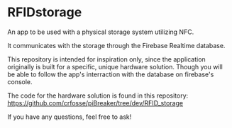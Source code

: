 # RFIDstorage
An app to be used with a physical storage system utilizing NFC.

It communicates with the storage through the Firebase Realtime database. 

This repository is intended for inspiration only, since the application originally is built for a specific, unique hardware solution. 
Though you will be able to follow the app's interraction with the database on firebase's console.

The code for the hardware solution is found in this repository: https://github.com/crfosse/piBreaker/tree/dev/RFID_storage

If you have any questions, feel free to ask!
